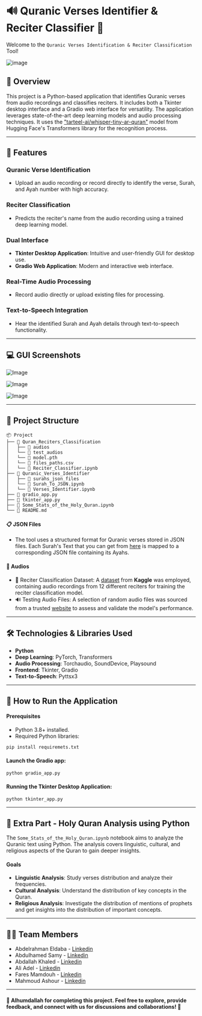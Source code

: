 # 🔊 Quranic Verses Identifier & Reciter Classifier 🎤

Welcome to the `Quranic Verses Identification & Reciter Classification` Tool!

![image](https://c0.wallpaperflare.com/preview/935/577/300/quran-faith-islamic-muslim.jpg)

## 📝 Overview
This project is a Python-based application that identifies Quranic verses from audio recordings and classifies reciters. It includes both a Tkinter desktop interface and a Gradio web interface for versatility. The application leverages state-of-the-art deep learning models and audio processing techniques. It uses the ["tarteel-ai/whisper-tiny-ar-quran"](https://huggingface.co/tarteel-ai/whisper-tiny-ar-quran) model from Hugging Face's Transformers library for the recognition process.

---

## 🌟 Features

### Quranic Verse Identification
- Upload an audio recording or record directly to identify the verse, Surah, and Ayah number with high accuracy.

### Reciter Classification
- Predicts the reciter's name from the audio recording using a trained deep learning model.

### Dual Interface
- **Tkinter Desktop Application**: Intuitive and user-friendly GUI for desktop use.
- **Gradio Web Application**: Modern and interactive web interface.

### Real-Time Audio Processing
- Record audio directly or upload existing files for processing.

### Text-to-Speech Integration
- Hear the identified Surah and Ayah details through text-to-speech functionality.

---

## 💻 GUI Screenshots

![Image](Screenshots.1jpg)

![Image](Screenshots.2jpg)

![Image](Screenshots.3jpg)

---

## 📂 Project Structure

```
📦 Project
├── 📁 Quran_Reciters_Classification
│   ├── 📁 audios
│   └── 📁 test_audios
│   └── 📄 model.pth
│   └── 📄 files_paths.csv
│   └── 📄 Reciter_Classifier.ipynb
├── 📁 Quranic_Verses_Identifier
│   ├── 📁 surahs_json_files
│   └── 📄 Surah_To_JSON.ipynb
│   └── 📄 Verses_Identifier.ipynb
├── 📄 gradio_app.py
├── 📄 tkinter_app.py
├── 📄 Some_Stats_of_the_Holy_Quran.ipynb
└── 📄 README.md
```

#### 📋 JSON Files
- The tool uses a structured format for Quranic verses stored in JSON files. Each Surah's Text that you can get from [here](https://www.equran.org/) is mapped to a corresponding JSON file containing its Ayahs.

#### 📂 Audios
- 🎤 Reciter Classification Dataset: A [dataset](https://www.kaggle.com/datasets/mohammedalrajeh/quran-recitations-for-audio-classification) from **Kaggle** was employed, containing audio recordings from 12 different reciters for training the reciter classification model.
- 🔊 Testing Audio Files: A selection of random audio files was sourced from a trusted [website](https://everyayah.com/) to assess and validate the model's performance.

---

## 🛠️ Technologies & Libraries Used

- **Python**
- **Deep Learning**: PyTorch, Transformers
- **Audio Processing**: Torchaudio, SoundDevice, Playsound
- **Frontend**: Tkinter, Gradio
- **Text-to-Speech**: Pyttsx3

---

## 🚀 How to Run the Application

#### Prerequisites

- Python 3.8+ installed.
- Required Python libraries:

```
pip install requiremets.txt
```

#### Launch the Gradio app:
```
python gradio_app.py
```

#### Running the Tkinter Desktop Application:
```
python tkinter_app.py
```

---

## 🌟 Extra Part - Holy Quran Analysis using Python

The `Some_Stats_of_the_Holy_Quran.ipynb` notebook aims to analyze the Quranic text using Python. The analysis covers linguistic, cultural, and religious aspects of the Quran to gain deeper insights.

#### Goals
- **Linguistic Analysis**: Study verses distribution and analyze their frequencies.
- **Cultural Analysis**: Understand the distribution of key concepts in the Quran.
- **Religious Analysis**: Investigate the distribution of mentions of prophets and get insights into the distribution of important concepts.

---

## 👨‍💻 Team Members
- Abdelrahman Eldaba - [Linkedin](https://www.linkedin.com/in/abdelrahmaneldaba)
- Abdulhamed Samy - [Linkedin](https://www.linkedin.com/in/abdelhamed-eid)
- Abdallah Khaled - [Linkedin](https://www.linkedin.com/in/abdullahkhaled1)
- Ali Adel - [Linkedin](https://www.linkedin.com/in/ali-hashhash-779602259)
- Fares Mamdouh - [Linkedin](http://linkedin.com/in/faresmamdouh)
- Mahmoud Ashour - [Linkedin](https://www.linkedin.com/in/mahmoud-s-ashour-b416b0275)

---

#### 🤲 Alhumdallah for completing this project. Feel free to explore, provide feedback, and connect with us for discussions and collaborations! 🤝
